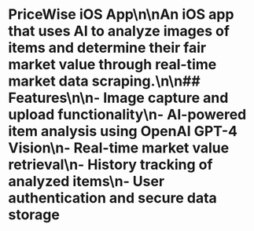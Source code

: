 # PriceWise iOS App\n\nAn iOS app that uses AI to analyze images of items and determine their fair market value through real-time market data scraping.\n\n## Features\n\n- Image capture and upload functionality\n- AI-powered item analysis using OpenAI GPT-4 Vision\n- Real-time market value retrieval\n- History tracking of analyzed items\n- User authentication and secure data storage
